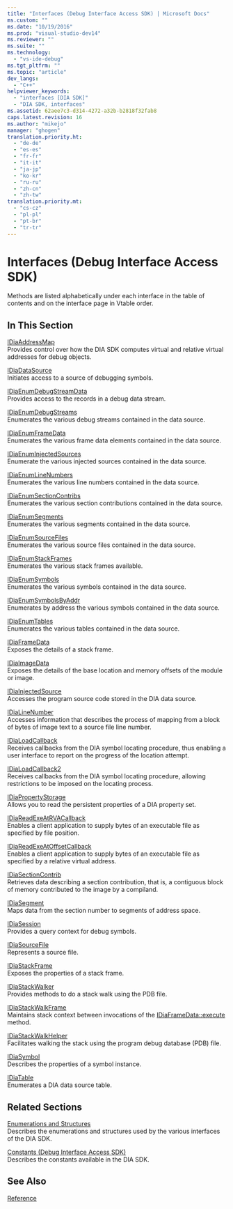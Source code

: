```yaml
---
title: "Interfaces (Debug Interface Access SDK) | Microsoft Docs"
ms.custom: ""
ms.date: "10/19/2016"
ms.prod: "visual-studio-dev14"
ms.reviewer: ""
ms.suite: ""
ms.technology: 
  - "vs-ide-debug"
ms.tgt_pltfrm: ""
ms.topic: "article"
dev_langs: 
  - "C++"
helpviewer_keywords: 
  - "interfaces [DIA SDK]"
  - "DIA SDK, interfaces"
ms.assetid: 62aee7c3-d314-4272-a32b-b2818f32fab8
caps.latest.revision: 16
ms.author: "mikejo"
manager: "ghogen"
translation.priority.ht: 
  - "de-de"
  - "es-es"
  - "fr-fr"
  - "it-it"
  - "ja-jp"
  - "ko-kr"
  - "ru-ru"
  - "zh-cn"
  - "zh-tw"
translation.priority.mt: 
  - "cs-cz"
  - "pl-pl"
  - "pt-br"
  - "tr-tr"
---
```

# Interfaces (Debug Interface Access SDK)
Methods are listed alphabetically under each interface in the table of contents and on the interface page in Vtable order.  
  
## In This Section  
 [IDiaAddressMap](../debug-interface-access/idiaaddressmap.md)  
 Provides control over how the DIA SDK computes virtual and relative virtual addresses for debug objects.  
  
 [IDiaDataSource](../debug-interface-access/idiadatasource.md)  
 Initiates access to a source of debugging symbols.  
  
 [IDiaEnumDebugStreamData](../debug-interface-access/idiaenumdebugstreamdata.md)  
 Provides access to the records in a debug data stream.  
  
 [IDiaEnumDebugStreams](../debug-interface-access/idiaenumdebugstreams.md)  
 Enumerates the various debug streams contained in the data source.  
  
 [IDiaEnumFrameData](../debug-interface-access/idiaenumframedata.md)  
 Enumerates the various frame data elements contained in the data source.  
  
 [IDiaEnumInjectedSources](../debug-interface-access/idiaenuminjectedsources.md)  
 Enumerate the various injected sources contained in the data source.  
  
 [IDiaEnumLineNumbers](../debug-interface-access/idiaenumlinenumbers.md)  
 Enumerates the various line numbers contained in the data source.  
  
 [IDiaEnumSectionContribs](../debug-interface-access/idiaenumsectioncontribs.md)  
 Enumerates the various section contributions contained in the data source.  
  
 [IDiaEnumSegments](../debug-interface-access/idiaenumsegments.md)  
 Enumerates the various segments contained in the data source.  
  
 [IDiaEnumSourceFiles](../debug-interface-access/idiaenumsourcefiles.md)  
 Enumerates the various source files contained in the data source.  
  
 [IDiaEnumStackFrames](../debug-interface-access/idiaenumstackframes.md)  
 Enumerates the various stack frames available.  
  
 [IDiaEnumSymbols](../debug-interface-access/idiaenumsymbols.md)  
 Enumerates the various symbols contained in the data source.  
  
 [IDiaEnumSymbolsByAddr](../debug-interface-access/idiaenumsymbolsbyaddr.md)  
 Enumerates by address the various symbols contained in the data source.  
  
 [IDiaEnumTables](../debug-interface-access/idiaenumtables.md)  
 Enumerates the various tables contained in the data source.  
  
 [IDiaFrameData](../debug-interface-access/idiaframedata.md)  
 Exposes the details of a stack frame.  
  
 [IDiaImageData](../debug-interface-access/idiaimagedata.md)  
 Exposes the details of the base location and memory offsets of the module or image.  
  
 [IDiaInjectedSource](../debug-interface-access/idiainjectedsource.md)  
 Accesses the program source code stored in the DIA data source.  
  
 [IDiaLineNumber](../debug-interface-access/idialinenumber.md)  
 Accesses information that describes the process of mapping from a block of bytes of image text to a source file line number.  
  
 [IDiaLoadCallback](../debug-interface-access/idialoadcallback.md)  
 Receives callbacks from the DIA symbol locating procedure, thus enabling a user interface to report on the progress of the location attempt.  
  
 [IDiaLoadCallback2](../debug-interface-access/idialoadcallback2.md)  
 Receives callbacks from the DIA symbol locating procedure, allowing restrictions to be imposed on the locating process.  
  
 [IDiaPropertyStorage](../debug-interface-access/idiapropertystorage.md)  
 Allows you to read the persistent properties of a DIA property set.  
  
 [IDiaReadExeAtRVACallback](../debug-interface-access/idiareadexeatrvacallback.md)  
 Enables a client application to supply bytes of an executable file as specified by file position.  
  
 [IDiaReadExeAtOffsetCallback](../debug-interface-access/idiareadexeatoffsetcallback.md)  
 Enables a client application to supply bytes of an executable file as specified by a relative virtual address.  
  
 [IDiaSectionContrib](../debug-interface-access/idiasectioncontrib.md)  
 Retrieves data describing a section contribution, that is, a contiguous block of memory contributed to the image by a compiland.  
  
 [IDiaSegment](../debug-interface-access/idiasegment.md)  
 Maps data from the section number to segments of address space.  
  
 [IDiaSession](../debug-interface-access/idiasession.md)  
 Provides a query context for debug symbols.  
  
 [IDiaSourceFile](../debug-interface-access/idiasourcefile.md)  
 Represents a source file.  
  
 [IDiaStackFrame](../debug-interface-access/idiastackframe.md)  
 Exposes the properties of a stack frame.  
  
 [IDiaStackWalker](../debug-interface-access/idiastackwalker.md)  
 Provides methods to do a stack walk using the PDB file.  
  
 [IDiaStackWalkFrame](../debug-interface-access/idiastackwalkframe.md)  
 Maintains stack context between invocations of the [IDiaFrameData::execute](../debug-interface-access/idiaframedata--execute.md) method.  
  
 [IDiaStackWalkHelper](../debug-interface-access/idiastackwalkhelper.md)  
 Facilitates walking the stack using the program debug database (PDB) file.  
  
 [IDiaSymbol](../debug-interface-access/idiasymbol.md)  
 Describes the properties of a symbol instance.  
  
 [IDiaTable](../debug-interface-access/idiatable.md)  
 Enumerates a DIA data source table.  
  
## Related Sections  
 [Enumerations and Structures](../debug-interface-access/enumerations-and-structures.md)  
 Describes the enumerations and structures used by the various interfaces of the DIA SDK.  
  
 [Constants (Debug Interface Access SDK)](../debug-interface-access/constants--debug-interface-access-sdk-.md)  
 Describes the constants available in the DIA SDK.  
  
## See Also  
 [Reference](../debug-interface-access/debug-interface-access-sdk-reference.md)